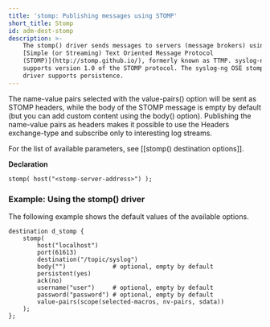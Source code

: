 ```yaml
---
title: 'stomp: Publishing messages using STOMP'
short_title: Stomp
id: adm-dest-stomp
description: >-
    The stomp() driver sends messages to servers (message brokers) using the
    [Simple (or Streaming) Text Oriented Message Protocol
    (STOMP)](http://stomp.github.io/), formerly known as TTMP. syslog-ng OSE
    supports version 1.0 of the STOMP protocol. The syslog-ng OSE stomp()
    driver supports persistence.
---
```


The name-value pairs selected with the value-pairs() option will be sent
as STOMP headers, while the body of the STOMP message is empty by
default (but you can add custom content using the body() option).
Publishing the name-value pairs as headers makes it possible to use the
Headers exchange-type and subscribe only to interesting log streams.

For the list of available parameters, see
[[stomp() destination options]].

**Declaration**

```config
stomp( host("<stomp-server-address>") );
```

### Example: Using the stomp() driver

The following example shows the default values of the available options.

```config
destination d_stomp {
    stomp(
        host("localhost")
        port(61613)
        destination("/topic/syslog")
        body("")             # optional, empty by default
        persistent(yes)
        ack(no)
        username("user")     # optional, empty by default
        password("password") # optional, empty by default
        value-pairs(scope(selected-macros, nv-pairs, sdata))
    );
};
```
